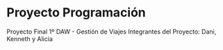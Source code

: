 # Proyecto Programación
Proyecto Final 1º DAW - Gestión de Viajes
Integrantes del Proyecto: Dani, Kenneth y Alicia
